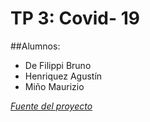 # TP 3: Covid- 19 

##Alumnos:

* De Filippi Bruno
* Henriquez Agustín
* Miño Maurizio

[_Fuente del proyecto_](https://engineering.rowan.edu/)
